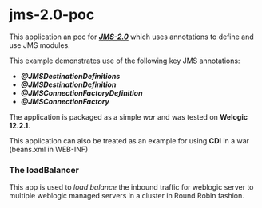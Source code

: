 # jms-2.0-poc
This application an poc for <b><i><u>JMS-2.0</u></i></b> which uses annotations to define and use JMS modules.

This example demonstrates use of the following key JMS annotations:

<ul>
  <li><i><b>@JMSDestinationDefinitions</b></i></li>
  <li><i><b>@JMSDestinationDefinition</b></i></li>
  <li><i><b>@JMSConnectionFactoryDefinition</b></i></li>
  <li><i><b>@JMSConnectionFactory</b></i></li>
</ul>

The application is packaged as a simple <i>war</i> and was tested on <b>Welogic 12.2.1</b>.

This application can also be treated as an example for using <b>CDI</b> in a war (beans.xml in WEB-INF)

### The loadBalancer
This app is used to <i>load balance</i> the inbound traffic for weblogic server to multiple weblogic managed servers in a cluster in Round Robin fashion.
